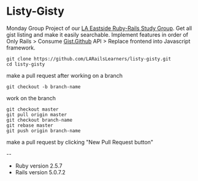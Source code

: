 # Listy-Gisty

Monday Group Project of our [LA Eastside Ruby-Rails Study Group](http://www.meetup.com/LA-Eastside-Ruby-Rails-Study-Group/). Get all gist listing and make it easily searchable. Implement features in order of Only Rails > Consume [Gist.Github](https://gist.github.com/) API > Replace frontend into Javascript framework.

```
git clone https://github.com/LARailsLearners/listy-gisty.git
cd listy-gisty
```

make a pull request after working on a branch
```
git checkout -b branch-name
```

work on the branch
```
git checkout master
git pull origin master
git checkout branch-name
git rebase master
git push origin branch-name
```

make a pull request by clicking "New Pull Request button"

--

* Ruby version 2.5.7
* Rails version 5.0.7.2
